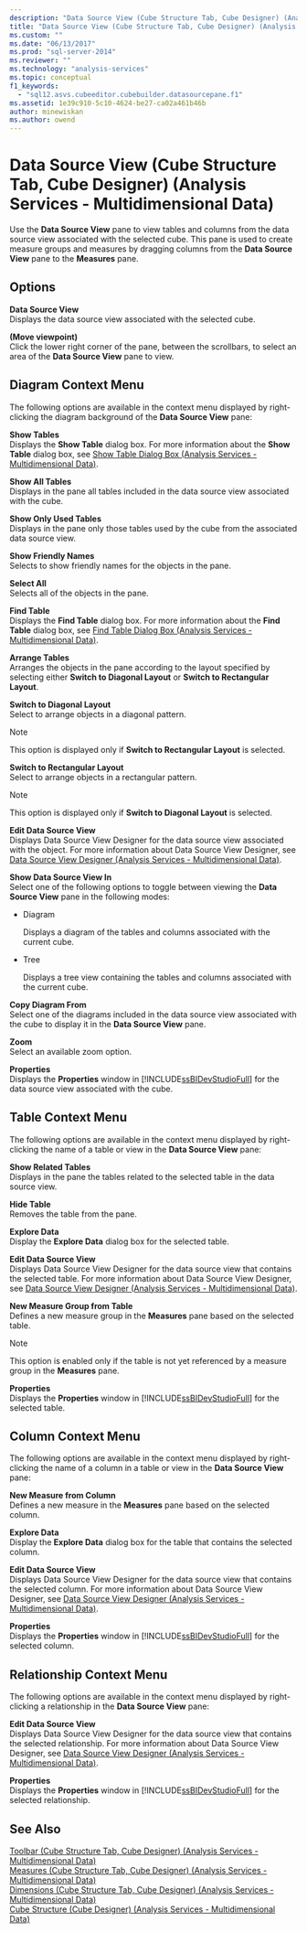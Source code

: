 ```yaml
---
description: "Data Source View (Cube Structure Tab, Cube Designer) (Analysis Services - Multidimensional Data)"
title: "Data Source View (Cube Structure Tab, Cube Designer) (Analysis Services - Multidimensional Data) | Microsoft Docs"
ms.custom: ""
ms.date: "06/13/2017"
ms.prod: "sql-server-2014"
ms.reviewer: ""
ms.technology: "analysis-services"
ms.topic: conceptual
f1_keywords: 
  - "sql12.asvs.cubeeditor.cubebuilder.datasourcepane.f1"
ms.assetid: 1e39c910-5c10-4624-be27-ca02a461b46b
author: minewiskan
ms.author: owend
---
```

# Data Source View (Cube Structure Tab, Cube Designer) (Analysis Services - Multidimensional Data)
  Use the **Data Source View** pane to view tables and columns from the data source view associated with the selected cube. This pane is used to create measure groups and measures by dragging columns from the **Data Source View** pane to the **Measures** pane.  
  
## Options  
 **Data Source View**  
 Displays the data source view associated with the selected cube.  
  
 **(Move viewpoint)**  
 Click the lower right corner of the pane, between the scrollbars, to select an area of the **Data Source View** pane to view.  
  
## Diagram Context Menu  
 The following options are available in the context menu displayed by right-clicking the diagram background of the **Data Source View** pane:  
  
 **Show Tables**  
 Displays the **Show Table** dialog box. For more information about the **Show Table** dialog box, see [Show Table Dialog Box &#40;Analysis Services - Multidimensional Data&#41;](show-table-dialog-box-analysis-services-multidimensional-data.md).  
  
 **Show All Tables**  
 Displays in the pane all tables included in the data source view associated with the cube.  
  
 **Show Only Used Tables**  
 Displays in the pane only those tables used by the cube from the associated data source view.  
  
 **Show Friendly Names**  
 Selects to show friendly names for the objects in the pane.  
  
 **Select All**  
 Selects all of the objects in the pane.  
  
 **Find Table**  
 Displays the **Find Table** dialog box. For more information about the **Find Table** dialog box, see [Find Table Dialog Box &#40;Analysis Services - Multidimensional Data&#41;](find-table-dialog-box-analysis-services-multidimensional-data.md).  
  
 **Arrange Tables**  
 Arranges the objects in the pane according to the layout specified by selecting either **Switch to Diagonal Layout** or **Switch to Rectangular Layout**.  
  
 **Switch to Diagonal Layout**  
 Select to arrange objects in a diagonal pattern.  
  
> [!NOTE]  
>  This option is displayed only if **Switch to Rectangular Layout** is selected.  
  
 **Switch to Rectangular Layout**  
 Select to arrange objects in a rectangular pattern.  
  
> [!NOTE]  
>  This option is displayed only if **Switch to Diagonal Layout** is selected.  
  
 **Edit Data Source View**  
 Displays Data Source View Designer for the data source view associated with the object. For more information about Data Source View Designer, see [Data Source View Designer &#40;Analysis Services - Multidimensional Data&#41;](data-source-view-designer-analysis-services-multidimensional-data.md).  
  
 **Show Data Source View In**  
 Select one of the following options to toggle between viewing the **Data Source View** pane in the following modes:  
  
-   Diagram  
  
     Displays a diagram of the tables and columns associated with the current cube.  
  
-   Tree  
  
     Displays a tree view containing the tables and columns associated with the current cube.  
  
 **Copy Diagram From**  
 Select one of the diagrams included in the data source view associated with the cube to display it in the **Data Source View** pane.  
  
 **Zoom**  
 Select an available zoom option.  
  
 **Properties**  
 Displays the **Properties** window in [!INCLUDE[ssBIDevStudioFull](../includes/ssbidevstudiofull-md.md)] for the data source view associated with the cube.  
  
## Table Context Menu  
 The following options are available in the context menu displayed by right-clicking the name of a table or view in the **Data Source View** pane:  
  
 **Show Related Tables**  
 Displays in the pane the tables related to the selected table in the data source view.  
  
 **Hide Table**  
 Removes the table from the pane.  
  
 **Explore Data**  
 Display the **Explore Data** dialog box for the selected table.  
  
 **Edit Data Source View**  
 Displays Data Source View Designer for the data source view that contains the selected table. For more information about Data Source View Designer, see [Data Source View Designer &#40;Analysis Services - Multidimensional Data&#41;](data-source-view-designer-analysis-services-multidimensional-data.md).  
  
 **New Measure Group from Table**  
 Defines a new measure group in the **Measures** pane based on the selected table.  
  
> [!NOTE]  
>  This option is enabled only if the table is not yet referenced by a measure group in the **Measures** pane.  
  
 **Properties**  
 Displays the **Properties** window in [!INCLUDE[ssBIDevStudioFull](../includes/ssbidevstudiofull-md.md)] for the selected table.  
  
## Column Context Menu  
 The following options are available in the context menu displayed by right-clicking the name of a column in a table or view in the **Data Source View** pane:  
  
 **New Measure from Column**  
 Defines a new measure in the **Measures** pane based on the selected column.  
  
 **Explore Data**  
 Display the **Explore Data** dialog box for the table that contains the selected column.  
  
 **Edit Data Source View**  
 Displays Data Source View Designer for the data source view that contains the selected column. For more information about Data Source View Designer, see [Data Source View Designer &#40;Analysis Services - Multidimensional Data&#41;](data-source-view-designer-analysis-services-multidimensional-data.md).  
  
 **Properties**  
 Displays the **Properties** window in [!INCLUDE[ssBIDevStudioFull](../includes/ssbidevstudiofull-md.md)] for the selected column.  
  
## Relationship Context Menu  
 The following options are available in the context menu displayed by right-clicking a relationship in the **Data Source View** pane:  
  
 **Edit Data Source View**  
 Displays Data Source View Designer for the data source view that contains the selected relationship. For more information about Data Source View Designer, see [Data Source View Designer &#40;Analysis Services - Multidimensional Data&#41;](data-source-view-designer-analysis-services-multidimensional-data.md).  
  
 **Properties**  
 Displays the **Properties** window in [!INCLUDE[ssBIDevStudioFull](../includes/ssbidevstudiofull-md.md)] for the selected relationship.  
  
## See Also  
 [Toolbar &#40;Cube Structure Tab, Cube Designer&#41; &#40;Analysis Services - Multidimensional Data&#41;](toolbar-cube-structure-cube-designer-analysis-services-multidimensional-data.md)   
 [Measures &#40;Cube Structure Tab, Cube Designer&#41; &#40;Analysis Services - Multidimensional Data&#41;](measures-cube-structure-cube-designer-analysis-services-multidimensional-data.md)   
 [Dimensions &#40;Cube Structure Tab, Cube Designer&#41; &#40;Analysis Services - Multidimensional Data&#41;](dimensions-cube-structure-cube-designer-analysis-services-multidimensional-data.md)   
 [Cube Structure &#40;Cube Designer&#41; &#40;Analysis Services - Multidimensional Data&#41;](cube-structure-cube-designer-analysis-services-multidimensional-data.md)  
  
  
